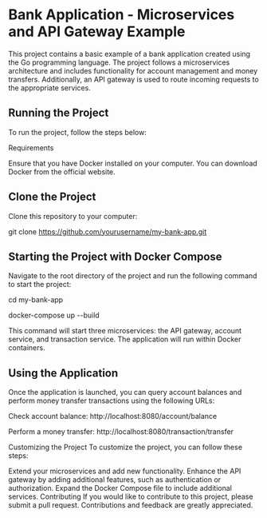# Bank Application - Microservices and API Gateway Example
This project contains a basic example of a bank application created using the Go programming language. The project follows a microservices architecture and includes functionality for account management and money transfers. Additionally, an API gateway is used to route incoming requests to the appropriate services.

## Running the Project
To run the project, follow the steps below:

Requirements

Ensure that you have Docker installed on your computer. You can download Docker from the official website.

## Clone the Project

Clone this repository to your computer:

git clone https://github.com/yourusername/my-bank-app.git

## Starting the Project with Docker Compose

Navigate to the root directory of the project and run the following command to start the project:

cd my-bank-app

docker-compose up --build

This command will start three microservices: the API gateway, account service, and transaction service. The application will run within Docker containers.

## Using the Application

Once the application is launched, you can query account balances and perform money transfer transactions using the following URLs:

Check account balance: http://localhost:8080/account/balance

Perform a money transfer: http://localhost:8080/transaction/transfer

Customizing the Project
To customize the project, you can follow these steps:

Extend your microservices and add new functionality.
Enhance the API gateway by adding additional features, such as authentication or authorization.
Expand the Docker Compose file to include additional services.
Contributing
If you would like to contribute to this project, please submit a pull request. Contributions and feedback are greatly appreciated.